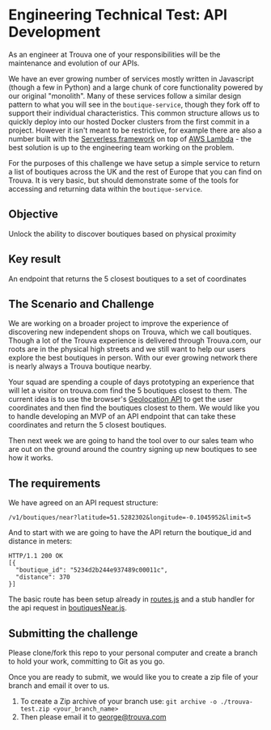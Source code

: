 # Engineering Technical Test: API Development

As an engineer at Trouva one of your responsibilities will be the maintenance and evolution of our APIs.

We have an ever growing number of services mostly written in Javascript (though a few in Python) and a large chunk of core functionality powered by our original "monolith". Many of these services follow a similar design pattern to what you will see in the `boutique-service`, though they fork off to support their individual characteristics. This common structure allows us to quickly deploy into our hosted Docker clusters from the first commit in a project. However it isn't meant to be restrictive, for example there are also a number built with the [Serverless framework](https://serverless.com/) on top of [AWS Lambda](https://aws.amazon.com/lambda/) - the best solution is up to the engineering team working on the problem.

For the purposes of this challenge we have setup a simple service to return a list of boutiques across the UK and the rest of Europe that you can find on Trouva. It is very basic, but should demonstrate some of the tools for accessing and returning data within the `boutique-service`.

## Objective

Unlock the ability to discover boutiques based on physical proximity

## Key result

An endpoint that returns the 5 closest boutiques to a set of coordinates

## The Scenario and Challenge

We are working on a broader project to improve the experience of discovering new independent shops on Trouva, which we call boutiques. Though a lot of the Trouva experience is delivered through Trouva.com, our roots are in the physical high streets and we still want to help our users explore the best boutiques in person. With our ever growing network there is nearly always a Trouva boutique nearby.

Your squad are spending a couple of days prototyping an experience that will let a visitor on trouva.com find the 5 boutiques closest to them. The current idea is to use the browser's [Geolocation API](https://developer.mozilla.org/en-US/docs/Web/API/Geolocation) to get the user coordinates and then find the boutiques closest to them. We would like you to handle developing an MVP of an API endpoint that can take these coordinates and return the 5 closest boutiques.

Then next week we are going to hand the tool over to our sales team who are out on the ground around the country signing up new boutiques to see how it works.

## The requirements

We have agreed on an API request structure:

`/v1/boutiques/near?latitude=51.5282302&longitude=-0.1045952&limit=5`

And to start with we are going to have the API return the boutique_id and distance in meters:

```
HTTP/1.1 200 OK
[{
  "boutique_id": "5234d2b244e937489c00011c",
  "distance": 370
}]
```

The basic route has been setup already in [routes.js](./boutique-service/src/httpApi/v1/routes.js) and a stub handler for the api request in [boutiquesNear.js](./boutique-service/src/httpApi/v1/handlers/boutiquesNear.js).

## Submitting the challenge

Please clone/fork this repo to your personal computer and create a branch to hold your work, committing to Git as you go.

Once you are ready to submit, we would like you to create a zip file of your branch and email it over to us.

1. To create a Zip archive of your branch use: `git archive -o ./trouva-test.zip <your_branch_name>`
2. Then please email it to george@trouva.com
